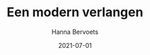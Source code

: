 ---
title: "Een modern verlangen"
author: "Hanna Bervoets"
isbn13: "9789083142166"
rating: "2.5"
publisher: "Uitgeverij Pluim"
pages: "240"
publishYear: "2021"
read: "2021"
language: "nl"
date: "2021-07-01"
---